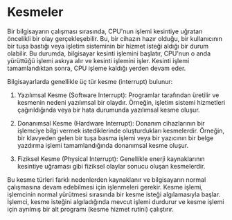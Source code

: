 # Kesmeler

Bir bilgisayarın çalışması sırasında, CPU'nun işlemi kesintiye uğratan öncelikli bir olay gerçekleşebilir. Bu, bir cihazın hazır olduğu, bir kullanıcının bir tuşa bastığı veya işletim sisteminin bir hizmet isteği aldığı bir durum olabilir. Bu durumda, bilgisayar kesinti işlemini başlatır, CPU'nun o anda yürüttüğü işlemi askıya alır ve kesinti işlemini işler. Kesinti işlemi tamamlandıktan sonra, CPU işleme kaldığı yerden devam eder.

Bilgisayarlarda genellikle üç tür kesme (interrupt) bulunur:

1.  Yazılımsal Kesme (Software Interrupt): Programlar tarafından üretilir ve kesmenin nedeni yazılımsal bir olaydır. Örneğin, işletim sistemi hizmetleri çağırıldığında veya bir hata durumunda yazılımsal kesme oluşur.
    
2.  Donanımsal Kesme (Hardware Interrupt): Donanım cihazlarının bir işlemciye bilgi vermek istediklerinde oluşturdukları kesmelerdir. Örneğin, bir klavyeden gelen bir tuşa basma işlemi veya bir yazıcının bir belge yazdırma işlemi tamamlandığında donanımsal kesme oluşur.
    
3.  Fiziksel Kesme (Physical Interrupt): Genellikle enerji kaynaklarının kesintiye uğraması gibi fiziksel olaylar sonucu oluşan kesmelerdir.
    

Bu kesme türleri farklı nedenlerden kaynaklanır ve bilgisayarın normal çalışmasına devam edebilmesi için işlenmeleri gerekir. Kesme işlemi, işlemcinin normal yürütmesi sırasında bir kesme isteği algılamasıyla başlar. İşlemci, kesme isteğini algıladığında mevcut işlemi durdurur ve kesme işlemi için ayrılmış bir alt programı (kesme hizmet rutini) çalıştırır.